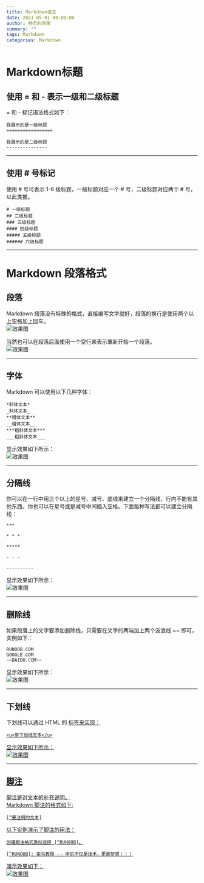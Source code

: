 ```yaml
---
title: Markdown语法
date: 2021-05-01 00:00:00
author: 神奇的荣荣
summary: ""
tags: Markdown
categories: Markdown
---
```


# Markdown标题

## 使用 = 和 - 表示一级和二级标题

= 和 - 标记语法格式如下：
```
我展示的是一级标题
=================

我展示的是二级标题
---------------
```

***

<!-- more -->

## 使用 # 号标记

使用 # 号可表示 1-6 级标题，一级标题对应一个 # 号，二级标题对应两个 # 号，以此类推。

```
# 一级标题
## 二级标题
### 三级标题
#### 四级标题
##### 五级标题
###### 六级标题
```

***

# Markdown 段落格式

## 段落

Markdown 段落没有特殊的格式，直接编写文字就好，段落的换行是使用两个以上空格加上回车。  
![效果图](https://www.runoob.com/wp-content/uploads/2019/03/36A89BDA-A062-4D66-A41B-0EBEE7891AB9.jpg)

当然也可以在段落后面使用一个空行来表示重新开始一个段落。  
![效果图](https://www.runoob.com/wp-content/uploads/2019/03/3F254936-778E-417A-BEF2-467116A55D00.jpg)

***

## 字体

Markdown 可以使用以下几种字体：
```
*斜体文本*
_斜体文本_
**粗体文本**
__粗体文本__
***粗斜体文本***
___粗斜体文本___
```

显示效果如下所示：  
![效果图](https://www.runoob.com/wp-content/uploads/2019/03/md3.gif)

***

## 分隔线

你可以在一行中用三个以上的星号、减号、底线来建立一个分隔线，行内不能有其他东西。你也可以在星号或是减号中间插入空格。下面每种写法都可以建立分隔线：
```
***

* * *

*****

- - -

----------
```

显示效果如下所示：  
![效果图](https://www.runoob.com/wp-content/uploads/2019/03/3F46EAA9-DADE-48FD-99AA-DF7BEBFAA4FA.jpg)

*****

## 删除线

如果段落上的文字要添加删除线，只需要在文字的两端加上两个波浪线 ~~ 即可，实例如下：
```
RUNOOB.COM
GOOGLE.COM
~~BAIDU.COM~~
```

显示效果如下所示：  
![效果图](https://www.runoob.com/wp-content/uploads/2019/03/B5270A31-15D0-410B-AE1D-B9655B8F331C.jpg)

*****

## 下划线

下划线可以通过 HTML 的 <u> 标签来实现：
```
<u>带下划线文本</u>
```

显示效果如下所示：  
![效果图](https://www.runoob.com/wp-content/uploads/2019/03/05A27273-B66D-43DE-A3DB-0D32FF024093.jpg)

*****

## 脚注

脚注是对文本的补充说明。  
Markdown 脚注的格式如下:
```
[^要注明的文本]
```

以下实例演示了脚注的用法：
```
创建脚注格式类似这样 [^RUNOOB]。

[^RUNOOB]: 菜鸟教程 -- 学的不仅是技术，更是梦想！！！
```

演示效果如下：  
![效果图](https://www.runoob.com/wp-content/uploads/2019/03/md5.gif)